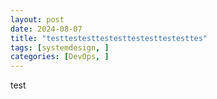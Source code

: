 ```yaml
---
layout: post
date: 2024-08-07
title: "testtestesttestesttestesttestesttes"
tags: [systemdesign, ]
categories: [DevOps, ]
---
```



test


